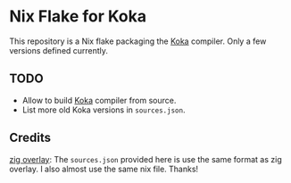 # Nix Flake for Koka

This repository is a Nix flake packaging the [Koka](https://github.com/koka-lang/koka) compiler. Only a few versions defined currently.

## TODO

- Allow to build [Koka](https://github.com/koka-lang/koka) compiler from source.
- List more old Koka versions in `sources.json`.

## Credits

[zig overlay](https://github.com/mitchellh/zig-overlay): The `sources.json` provided here is use the same format as zig overlay. I also almost use the same nix file. Thanks!
